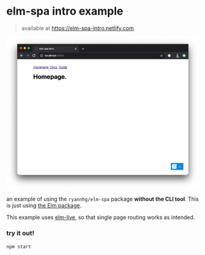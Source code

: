 # elm-spa intro example
> available at https://elm-spa-intro.netlify.com

![A screenshot of the homepage](./public/screenshot.png)

an example of using the `ryannhg/elm-spa` package __without the CLI tool__.
This is just using [the Elm package](https://package.elm-lang.org/packages/ryannhg/elm-spa/latest).

This example uses [elm-live](elm-live.com), so that single page routing works as intended.

### try it out!

```bash
npm start
```
